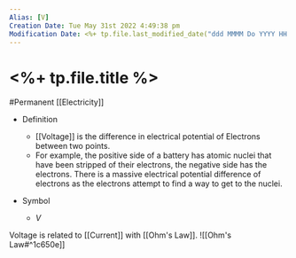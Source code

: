 ```yaml
---
Alias: [V]
Creation Date: Tue May 31st 2022 4:49:38 pm 
Modification Date: <%+ tp.file.last_modified_date("ddd MMMM Do YYYY HH:mm:ss a") %>
---
```

# <%+ tp.file.title %>
#Permanent [[Electricity]]

- Definition
	- [[Voltage]] is the difference in electrical potential of Electrons between two points.
	- For example, the positive side of a battery has atomic nuclei that have been stripped of their electrons, the negative side has the electrons. There is a massive electrical potential difference of electrons as the electrons attempt to find a way to get to the nuclei.

- Symbol
	- $V$

Voltage is related to [[Current]] with [[Ohm's Law]].
![[Ohm's Law#^1c650e]]